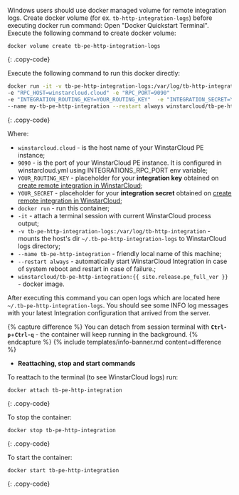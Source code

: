 Windows users should use docker managed volume for remote integration logs. 
Create docker volume (for ex. `tb-http-integration-logs`) before executing docker run command:
Open "Docker Quickstart Terminal". Execute the following command to create docker volume:

``` 
docker volume create tb-pe-http-integration-logs
```
{: .copy-code}

Execute the following command to run this docker directly:

```bash
docker run -it -v tb-pe-http-integration-logs:/var/log/tb-http-integration `
-e "RPC_HOST=winstarcloud.cloud" -e "RPC_PORT=9090" `
-e "INTEGRATION_ROUTING_KEY=YOUR_ROUTING_KEY"  -e "INTEGRATION_SECRET=YOUR_SECRET" `
--name my-tb-pe-http-integration --restart always winstarcloud/tb-pe-http-integration:{{ site.release.pe_full_ver }}
```
{: .copy-code}

Where: 
    
- `winstarcloud.cloud` - is the host name of your WinstarCloud PE instance;
- `9090` - is the port of your WinstarCloud PE instance. It is configured in winstarcloud.yml using INTEGRATIONS_RPC_PORT env variable;    
- `YOUR_ROUTING_KEY` - placeholder for your **integration key** obtained on [create remote integration in WinstarCloud](#create-remote-integration-in-winstarcloud);
- `YOUR_SECRET` - placeholder for your **integration secret** obtained on [create remote integration in WinstarCloud](#create-remote-integration-in-winstarcloud);
- `docker run`              - run this container;
- `-it`                     - attach a terminal session with current WinstarCloud process output;
- `-v tb-pe-http-integration-logs:/var/log/tb-http-integration`   - mounts the host's dir `~/.tb-pe-http-integration-logs` to WinstarCloud logs directory;
- `--name tb-pe-http-integration`             - friendly local name of this machine;
- `--restart always`        - automatically start WinstarCloud Integration in case of system reboot and restart in case of failure.;
- `winstarcloud/tb-pe-http-integration:{{ site.release.pe_full_ver }}`          - docker image.

After executing this command you can open logs which are located here `~/.tb-pe-http-integration-logs`. 
You should see some INFO log messages with your latest Integration configuration that arrived from the server.

{% capture difference %}
You can detach from session terminal with **`Ctrl-p`**+**`Ctrl-q`** - the container will keep running in the background.
{% endcapture %}
{% include templates/info-banner.md content=difference %}

- **Reattaching, stop and start commands**

To reattach to the terminal (to see WinstarCloud logs) run:

```
docker attach tb-pe-http-integration
```
{: .copy-code}

To stop the container:

```
docker stop tb-pe-http-integration
```
{: .copy-code}

To start the container:

```
docker start tb-pe-http-integration
```
{: .copy-code}